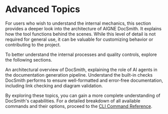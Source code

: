 # Advanced Topics

For users who wish to understand the internal mechanics, this section provides a deeper look into the architecture of AIGNE DocSmith. It explains how the tool functions behind the scenes. While this level of detail is not required for general use, it can be valuable for customizing behavior or contributing to the project.

To better understand the internal processes and quality controls, explore the following sections.

<x-cards data-columns="2">
  <x-card data-title="How It Works" data-href="/advanced/how-it-works" data-icon="lucide:cpu">
    An architectural overview of DocSmith, explaining the role of AI agents in the documentation generation pipeline.
  </x-card>
  <x-card data-title="Quality Assurance" data-href="/advanced/quality-assurance" data-icon="lucide:shield-check">
    Understand the built-in checks DocSmith performs to ensure well-formatted and error-free documentation, including link checking and diagram validation.
  </x-card>
</x-cards>

By exploring these topics, you can gain a more complete understanding of DocSmith's capabilities. For a detailed breakdown of all available commands and their options, proceed to the [CLI Command Reference](./cli-reference.md).
